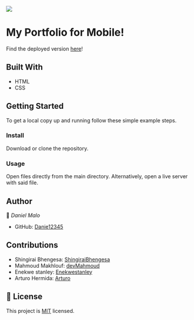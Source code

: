![](https://img.shields.io/badge/Microverse-blueviolet)

# My Portfolio for Mobile! 

Find the deployed version [here](https://danie12345.github.io/portfolio-mobile/)!

## Built With

- HTML
- CSS

## Getting Started

To get a local copy up and running follow these simple example steps.


### Install
Download or clone the repository.

### Usage
Open files directly from the main directory.
Alternatively, open a live server with said file.


## Author

👤 *Daniel Malo*

- GitHub: [Danie12345](https://github.com/Danie12345)

## Contributions

- Shingirai Bhengesa: [ShingiraiBhengesa](https://github.com/ShingiraiBhengesa)
- Mahmoud Makhlouf: [devMahmoud](https://github.com/devMahmoud)
- Enekwe stanley: [Enekwestanley](https://github.com/Enekwestanley)
- Arturo Hermida: [Arturo](https://github.com/Artbsc1992)


## 📝 License

This project is [MIT](./MIT.md) licensed.